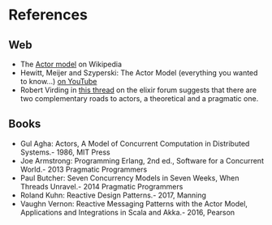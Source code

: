 # References

## Web

- The [Actor model](https://en.wikipedia.org/wiki/Actor_model) on Wikipedia
- Hewitt, Meijer and Szyperski: The Actor Model (everything you wanted to know...) [on YouTube](https://www.youtube.com/watch?v=7erJ1DV_Tlo)
- Robert Virding in [this thread](https://elixirforum.com/t/what-does-the-actor-belong-to/34590) on the elixir forum suggests that there are two complementary roads to actors, a theoretical and a pragmatic one.

## Books

- Gul Agha: Actors, A Model of Concurrent Computation in Distributed Systems.- 1986, MIT Press
- Joe Armstrong: Programming Erlang, 2nd ed., Software for a Concurrent World.- 2013 Pragmatic Programmers
- Paul Butcher: Seven Concurrency Models in Seven Weeks, When Threads Unravel.- 2014 Pragmatic Programmers
- Roland Kuhn: Reactive Design Patterns.- 2017, Manning
- Vaughn Vernon: Reactive Messaging Patterns with the Actor Model, Applications and Integrations in Scala and Akka.- 2016, Pearson
